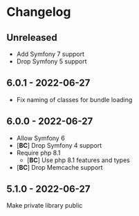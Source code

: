 # Changelog

<!-- There should always be "Unreleased" section at the beginning. -->

## Unreleased
- Add Symfony 7 support
- Drop Symfony 5 support

## 6.0.1 - 2022-06-27
- Fix naming of classes for bundle loading

## 6.0.0 - 2022-06-27
- Allow Symfony 6
- [**BC**] Drop Symfony 4 support
- Require php 8.1
  - [**BC**] Use php 8.1 features and types
- [**BC**] Drop Memcache support

## 5.1.0 - 2022-06-27
Make private library public
